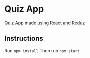 # Quiz App

Quiz App made using React and Reduz

## Instructions

Run `npm install`
Then run `npm start`
